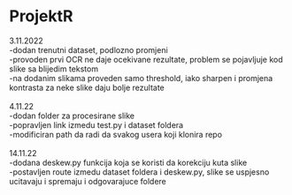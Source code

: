 # ProjektR

3.11.2022<br />
-dodan trenutni dataset, podlozno promjeni<br />
-provoden prvi OCR ne daje ocekivane rezultate, problem se pojavljuje kod slike sa blijedim tekstom<br />
-na dodanim slikama proveden samo threshold, iako sharpen i promjena kontrasta za neke slike daju bolje rezultate<br />
<br />
4.11.22<br />
-dodan folder za procesirane slike<br />
-popravljen link izmedu test.py i dataset foldera<br />
-modificiran path da radi da svakog usera koji klonira repo<br />
<br />
14.11.22<br />
-dodana deskew.py funkcija koja se koristi da korekciju kuta slike<br />
-postavljen route izmedu dataset foldera i deskew.py, slike se uspjesno ucitavaju i spremaju i odgovarajuce foldere<br />